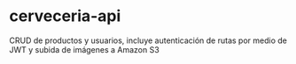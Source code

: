 # cerveceria-api

CRUD de productos y usuarios, incluye autenticación de rutas por medio de JWT y subida de imágenes a Amazon S3
